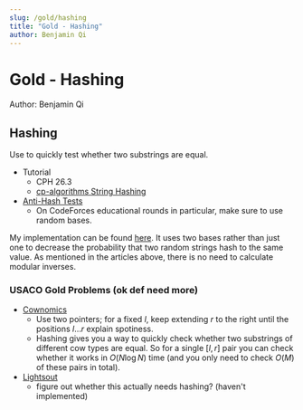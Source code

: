 ```yaml
---
slug: /gold/hashing
title: "Gold - Hashing"
author: Benjamin Qi
---
```


# Gold - Hashing

Author: Benjamin Qi

## Hashing

Use to quickly test whether two substrings are equal.

 - Tutorial 
   - CPH 26.3
   - [cp-algorithms String Hashing](https://cp-algorithms.com/string/string-hashing.html)
 - [Anti-Hash Tests](https://codeforces.com/blog/entry/60442)
   - On CodeForces educational rounds in particular, make sure to use random bases.

My implementation can be found [here](https://github.com/bqi343/USACO/blob/master/Implementations/content/strings%20(14)/Light/HashRange%20(14.2).h). It uses two bases rather than just one to decrease the probability that two random strings hash to the same value. As mentioned in the articles above, there is no need to calculate modular inverses.

### USACO Gold Problems (ok def need more)

  - [Cownomics](http://www.usaco.org/index.php?page=viewproblem2&cpid=741) 
    - Use two pointers; for a fixed $l$, keep extending $r$ to the right until the positions $l\ldots r$ explain spotiness. 
    - Hashing gives you a way to quickly check whether two substrings of different cow types are equal. So for a single $[l,r]$ pair you can check whether it works in $O(N\log N)$ time (and you only need to check $O(M)$ of these pairs in total).
  - [Lightsout](http://www.usaco.org/index.php?page=viewproblem2&cpid=599)
    - figure out whether this actually needs hashing? (haven't implemented)